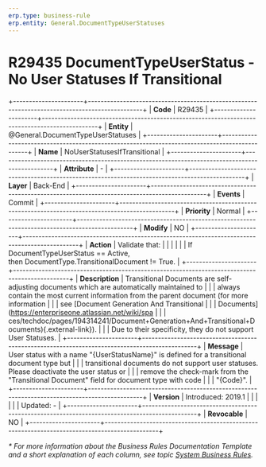 ```yaml
---
erp.type: business-rule
erp.entity: General.DocumentTypeUserStatuses
---
```


# R29435 DocumentTypeUserStatus - No User Statuses If Transitional
+----------------------+-----------------------------------------------------------------------------------------------+
| **Code**             | R29435                                                                                        |
+----------------------+-----------------------------------------------------------------------------------------------+
| **Entity**           | @General.DocumentTypeUserStatuses                                                             |
+----------------------+-----------------------------------------------------------------------------------------------+
| **Name**             | NoUserStatusesIfTransitional                                                                  |
+----------------------+-----------------------------------------------------------------------------------------------+
| **Attribute**        | \-                                                                                            |
+----------------------+-----------------------------------------------------------------------------------------------+
| **Layer**            | Back-End                                                                                      |
+----------------------+-----------------------------------------------------------------------------------------------+
| **Events**           | Commit                                                                                        |
+----------------------+-----------------------------------------------------------------------------------------------+
| **Priority**         | Normal                                                                                        |
+----------------------+-----------------------------------------------------------------------------------------------+
| **Modify**           | NO                                                                                            |
+----------------------+-----------------------------------------------------------------------------------------------+
| **Action**           | Validate that:                                                                                |
|                      |                                                                                               |
|                      | If DocumentTypeUserStatus == Active, then DocumentType.TransitionalDocument != True.          |
+----------------------+-----------------------------------------------------------------------------------------------+
| **Description**      | Transitional Documents are self-adjusting documents which are automatically maintained to     |
|                      | always contain the most current information from the parent document (for more information    |
|                      | see [Document Generation And Transitional                                                     |
|                      | Documents](https://enterpriseone.atlassian.net/wiki/spa                                       |
|                      | ces/techdoc/pages/194314241/Document+Generation+And+Transitional+Documents){.external-link}). |
|                      | Due to their specificity, they do not support User Statuses.                                  |
+----------------------+-----------------------------------------------------------------------------------------------+
| **Message**          | User status with a name \"{UserStatusName}\" is defined for a transitional document type but  |
|                      | transitional documents do not support user statuses. Please deactivate the user status or     |
|                      | remove the check-mark from the \"Transitional Document\" field for document type with code    |
|                      | \"{Code}\".                                                                                   |
+----------------------+-----------------------------------------------------------------------------------------------+
| **Version**          | Introduced: 2019.1                                                                            |
|                      |                                                                                               |
|                      | Updated: -                                                                                    |
+----------------------+-----------------------------------------------------------------------------------------------+
| **Revocable**        | NO                                                                                            |
+----------------------+-----------------------------------------------------------------------------------------------+

*\* For more information about the Business Rules Documentation Template and a short explanation of each column, see
topic [System Business Rules](../templates/template-description-system-business-rules.md).*
